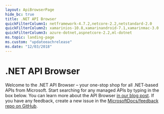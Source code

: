 ```yaml
---
layout: ApiBrowserPage
hide_bc: true
title: .NET API Browser
quickFilterColumn1: netframework-4.7.2,netcore-2.2,netstandard-2.0
quickFilterColumn2: xamarinios-10.8,xamarinandroid-7.1,xamarinmac-3.0
quickFilterColumn3: azure-dotnet,aspnetcore-2.2,ml-dotnet
ms.topic: landing-page
ms.custom: "updateeachrelease"
ms.date: "12/03/2018"
---
```

# .NET API Browser

Welcome to the .NET API Browser – your one-stop shop for all .NET-based APIs from Microsoft. Start searching for any managed APIs by typing in the box below. You can learn more about the API Browser [in our blog post](https://aka.ms/apibrowser). If you have any feedback, create a new issue in the [MicrosoftDocs/feedback repo on GitHub](https://github.com/MicrosoftDocs/feedback/issues).